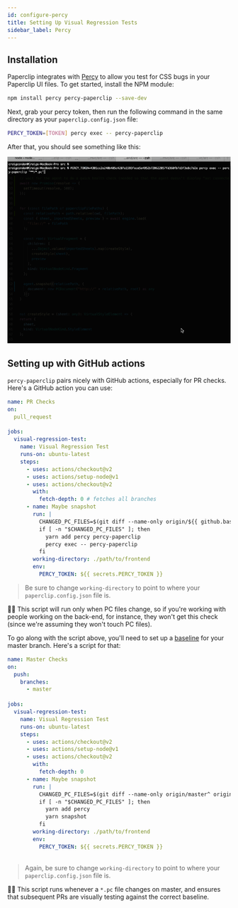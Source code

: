 ```yaml
---
id: configure-percy
title: Setting Up Visual Regression Tests
sidebar_label: Percy
---
```


## Installation

Paperclip integrates with [Percy](https://percy.io) to allow you test for CSS bugs in your Paperclip UI files. To get started, install the NPM module:

```sh
npm install percy percy-paperclip --save-dev
```

Next, grab your percy token, then run the following command in the same directory as your `paperclip.config.json` file:


```sh
PERCY_TOKEN=[TOKEN] percy exec -- percy-paperclip
```

After that, you should see something like this:

![Percy demo](/img/snapshot.gif)


## Setting up with GitHub actions

`percy-paperclip` pairs nicely with GitHub actions, especially for PR checks. Here's a GitHub action you can use: 

```yml
name: PR Checks
on:  
  pull_request

jobs:
  visual-regression-test:
    name: Visual Regression Test
    runs-on: ubuntu-latest
    steps:
      - uses: actions/checkout@v2
      - uses: actions/setup-node@v1
      - uses: actions/checkout@v2
        with:
          fetch-depth: 0 # fetches all branches
      - name: Maybe snapshot
        run: |
          CHANGED_PC_FILES=$(git diff --name-only origin/${{ github.base_ref }} origin/${{ github.head_ref }} -- "./**/*.pc")
          if [ -n "$CHANGED_PC_FILES" ]; then
            yarn add percy percy-paperclip
            percy exec -- percy-paperclip
          fi
        working-directory: ./path/to/frontend
        env: 
          PERCY_TOKEN: ${{ secrets.PERCY_TOKEN }}
```

> Be sure to change `working-directory` to point to where your `paperclip.config.json` file is. 

☝🏻 This script will run only when PC files change, so if you're working with people working on the back-end, for instance, they won't get this check (since we're assuming they won't touch PC files). 

To go along with the script above, you'll need to set up a [baseline](https://docs.percy.io/docs/baseline-picking-logic) for your master branch. Here's a script for that:

```yml
name: Master Checks
on:
  push:
    branches:
      - master
    
jobs:
  visual-regression-test:
    name: Visual Regression Test
    runs-on: ubuntu-latest
    steps:
      - uses: actions/checkout@v2
      - uses: actions/setup-node@v1
      - uses: actions/checkout@v2
        with:
          fetch-depth: 0
      - name: Maybe snapshot
        run: |
          CHANGED_PC_FILES=$(git diff --name-only origin/master^ origin/master -- "./**/*.pc")
          if [ -n "$CHANGED_PC_FILES" ]; then
            yarn add percy
            yarn snapshot
          fi
        working-directory: ./path/to/frontend
        env: 
          PERCY_TOKEN: ${{ secrets.PERCY_TOKEN }}
          
```

> Again, be sure to change `working-directory` to point to where your `paperclip.config.json` file is. 

☝🏻 This script runs whenever a `*.pc` file changes on master, and ensures that subsequent PRs are visually testing against the correct baseline.


